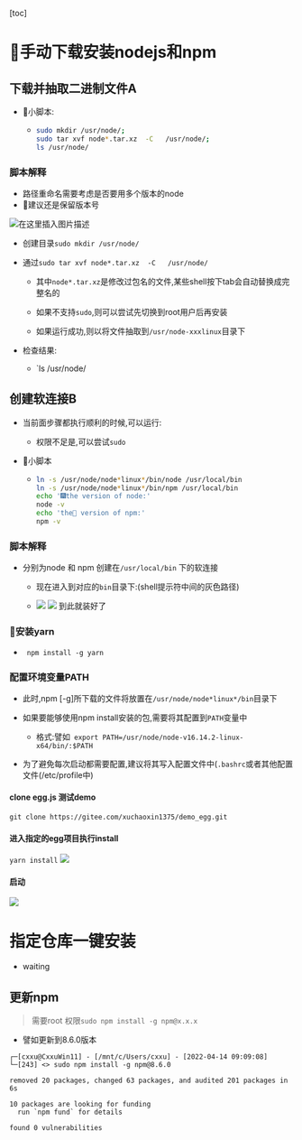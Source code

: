 [toc]

# 🎈手动下载安装nodejs和npm

##  下载并抽取二进制文件A

- 🎈小脚本:

  - ```bash
    sudo mkdir /usr/node/;
    sudo tar xvf node*.tar.xz  -C   /usr/node/;
    ls /usr/node/
    ```

    

### 脚本解释

- 路径重命名需要考虑是否要用多个版本的node
- 🎈建议还是保留版本号

![在这里插入图片描述](https://img-blog.csdnimg.cn/806882807a544d209bf633078e049e7c.png)

- 创建目录`sudo mkdir /usr/node/`

- 通过`sudo tar xvf node*.tar.xz  -C   /usr/node/`

  - 其中`node*.tar.xz`是修改过包名的文件,某些shell按下tab会自动替换成完整名的

  - 如果不支持`sudo`,则可以尝试先切换到root用户后再安装

  - 如果运行成功,则以将文件抽取到`/usr/node-xxxlinux`目录下

    

- 检查结果:

  - `ls /usr/node/

##  创建软连接B

- 当前面步骤都执行顺利的时候,可以运行:
  - 权限不足是,可以尝试`sudo`

- 🎈小脚本

  - ```bash
    ln -s /usr/node/node*linux*/bin/node /usr/local/bin
    ln -s /usr/node/node*linux*/bin/npm /usr/local/bin
    echo '🎆the version of node:'
    node -v
    echo 'the🎈 version of npm:'
    npm -v
    ```

    

### 脚本解释

- 分别为node 和 npm 创建在`/usr/local/bin` 下的软连接

  - 现在进入到对应的`bin`目录下:(shell提示符中间的灰色路径)

    

  - ![](https://img-blog.csdnimg.cn/img_convert/0360b7988ca76bb22930033d912867ae.png)
    ![](https://img-blog.csdnimg.cn/img_convert/60ed701da4ba1f06f26bc382e049eda4.png)
    到此就装好了

###  🎈安装yarn

- ` npm install -g yarn`

###  配置环境变量PATH

- 此时,npm [-g]所下载的文件将放置在`/usr/node/node*linux*/bin`目录下

- 如果要能够使用npm install安装的包,需要将其配置到`PATH`变量中
  - 格式:譬如` export PATH=/usr/node/node-v16.14.2-linux-x64/bin/:$PATH`

- 为了避免每次启动都需要配置,建议将其写入配置文件中(`.bashrc`或者其他配置文件(/etc/profile中)

####  clone egg.js 测试demo

`git clone https://gitee.com/xuchaoxin1375/demo_egg.git`

####  进入指定的egg项目执行install

`yarn install`
![](https://img-blog.csdnimg.cn/img_convert/63eefa81c55cfb09e26462dece2324b4.png)

####  启动

![](https://img-blog.csdnimg.cn/img_convert/9a2042b18660e5372e5a8e9c7280859c.png)



#  指定仓库一键安装

- waiting

##  更新npm

> 需要root 权限`sudo npm install -g npm@x.x.x`

- 譬如更新到8.6.0版本

```
┌─[cxxu@CxxuWin11] - [/mnt/c/Users/cxxu] - [2022-04-14 09:09:08]
└─[243] <> sudo npm install -g npm@8.6.0

removed 20 packages, changed 63 packages, and audited 201 packages in 6s

10 packages are looking for funding
  run `npm fund` for details

found 0 vulnerabilities
```

